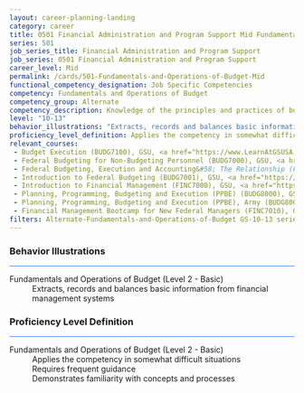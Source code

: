 ```yaml
---
layout: career-planning-landing
category: career
title: 0501 Financial Administration and Program Support Mid Fundamentals and Operations of Budget
series: 501
job_series_title: Financial Administration and Program Support
job_series: 0501 Financial Administration and Program Support
career_level: Mid
permalink: /cards/501-Fundamentals-and-Operations-of-Budget-Mid
functional_competency_designation: Job Specific Competencies
competency: Fundamentals and Operations of Budget
competency_group: Alternate
competency_description: Knowledge of the principles and practices of budget administration and analysis; including preparing, justifying, reporting on, and executing the budget; and the relationships among program, budget, accounting, and reporting systems
level: "10-13"
behavior_illustrations: "Extracts, records and balances basic information from financial management systems"
proficiency_level_definition: Applies the competency in somewhat difficult situations ? Requires frequent guidance ? Demonstrates familiarity with concepts and processes 
relevant_courses: 
 - Budget Execution (BUDG7100), GSU, <a href="https://www.LearnAtGSUSA.com/BUDG7100">https://www.LearnAtGSUSA.com/BUDG7100</a>
 - Federal Budgeting for Non-Budgeting Personnel (BUDG7000), GSU, <a href="https://www.LearnAtGSUSA.com/BUDG7004">https://www.LearnAtGSUSA.com/BUDG7004</a>
 - Federal Budgeting, Execution and Accounting&#58; The Relationship (FINC8300), GSU, <a href="https://www.LearnAtGSUSA.com/FINC8304">https://www.LearnAtGSUSA.com/FINC8304</a>
 - Introduction to Federal Budgeting (BUDG7001), GSU, <a href="https://www.LearnAtGSUSA.com/BUDG7005">https://www.LearnAtGSUSA.com/BUDG7005</a>
 - Introduction to Financial Management (FINC7000), GSU, <a href="https://www.LearnAtGSUSA.com/FINC7004">https://www.LearnAtGSUSA.com/FINC7004</a>
 - Planning, Programming, Budgeting and Execution (PPBE) (BUDG8000), GSU, <a href="https://www.LearnAtGSUSA.com/BUDG8000">https://www.LearnAtGSUSA.com/BUDG8000</a>
 - Planning, Programming, Budgeting and Execution (PPBE), Army (BUDG8001), GSU, <a href="https://www.LearnAtGSUSA.com/BUDG8001">https://www.LearnAtGSUSA.com/BUDG8001</a>
 - Financial Management Bootcamp for New Federal Managers (FINC7010), GSU, <a href="https://www.LearnAtGSUSA.com/FINC7014">https://www.LearnAtGSUSA.com/FINC7014</a>
filters: Alternate-Fundamentals-and-Operations-of-Budget GS-10-13 series-0501
---
```


<div class="desktop:grid-col-6 margin-y-3">
  <div class="border-top-2 bg-white padding-3 shadow-5 height-full members-hover border-1px button-border border-top-blue radius-lg card-text-color">
    <h3>Behavior Illustrations</h3>
    <hr style="background-color: #2680EB !important;"/>
    <dl class="text-base card-content-color"><dt>Fundamentals and Operations of Budget (Level 2 - Basic)</dt><dd>Extracts, records and balances basic information from financial management systems</dd></dl>
  </div>
</div>
<div class="desktop:grid-col-6 margin-y-3">
  <div class="border-top-2 bg-white padding-3 shadow-5 height-full members-hover border-1px button-border border-top-blue radius-lg card-text-color">
    <h3>Proficiency Level Definition</h3>
     <hr style="background-color: #2680EB !important;"/>
    <dl class="text-base card-content-color"><dt>Fundamentals and Operations of Budget (Level 2 - Basic)</dt><dd>Applies the competency in somewhat difficult situations </dd><dd> Requires frequent guidance </dd><dd> Demonstrates familiarity with concepts and processes </dd></dl>
  </div>
</div>